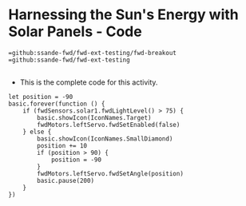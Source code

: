 # Harnessing the Sun's Energy with Solar Panels - Code
```package
=github:ssande-fwd/fwd-ext-testing/fwd-breakout
=github:ssande-fwd/fwd-ext-testing
```
## 
* This is the complete code for this activity.
```template
let position = -90
basic.forever(function () {
    if (fwdSensors.solar1.fwdLightLevel() > 75) {
        basic.showIcon(IconNames.Target)
        fwdMotors.leftServo.fwdSetEnabled(false)
    } else {
        basic.showIcon(IconNames.SmallDiamond)
        position += 10
        if (position > 90) {
            position = -90
        }
        fwdMotors.leftServo.fwdSetAngle(position)
        basic.pause(200)
    }
})
```
